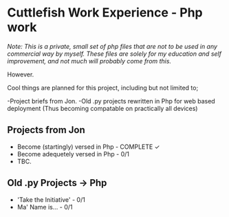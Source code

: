 Cuttlefish Work Experience - Php work
======
*Note: This is a private, small set of php files that are not to be used in any commercial way by myself. These files are solely for my education and self improvement, and not much will probably come from this.*

However.

Cool things are planned for this project, including but not limited to;

-Project briefs from Jon.
-Old .py projects rewritten in Php for web based deployment (Thus becoming compatable on practically all devices)

Projects from Jon
------

  * Become (startingly) versed in Php  - COMPLETE ✓
  * Become adequetely versed in Php - 0/1
  * TBC.


Old .py Projects -> Php
------

  * 'Take the Initiative' - 0/1
  * Ma' Name is... - 0/1